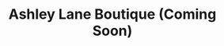 ---
title: "Ashley Lane Boutique (Coming Soon)"
url: /daytona-beach/ashley-lane-boutique-coming-soon/
shop: Allgemein
---